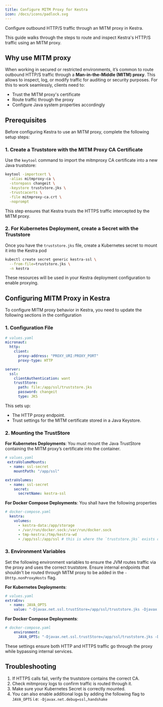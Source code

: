 ```yaml
---
title: Configure MITM Proxy for Kestra
icon: /docs/icons/padlock.svg
---
```


Configure outbound HTTP/S traffic through an MITM proxy in Kestra.

This guide walks through the steps to route and inspect Kestra's HTTP/S traffic using an MITM proxy.

## Why use MITM proxy 

When working in secured or restricted environments, it’s common to route outbound HTTP/S traffic through a **Man-in-the-Middle (MITM) proxy**. This allows to inspect, log, or modify traffic for auditing or security purposes. For this to work seamlessly, clients need to:

- Trust the MITM proxy's certificate
- Route traffic through the proxy
- Configure Java system properties accordingly

## Prerequisites

Before configuring Kestra to use an MITM proxy, complete the following setup steps:

### 1. Create a Truststore with the MITM Proxy CA Certificate

Use the `keytool` command to import the mitmproxy CA certificate into a new Java truststore:

```bash
keytool -importcert \
  -alias mitmproxy-ca \
  -storepass changeit \
  -keystore truststore.jks \
  -trustcacerts \
  -file mitmproxy-ca.crt \
  -noprompt
```
This step ensures that Kestra trusts the HTTPS traffic intercepted by the MITM proxy.
### 2. For Kubernetes Deployment, create a Secret with the Truststore
Once you have the `truststore.jks` file, create a Kubernetes secret to mount it into the Kestra pod
```bash
kubectl create secret generic kestra-ssl \
  --from-file=truststore.jks \
  -n kestra
```
These resources will be used in your Kestra deployment configuration to enable proxying.

## Configuring MITM Proxy in Kestra

To configure MITM proxy behavior in Kestra, you need to update the following sections in the configuration

### 1. Configuration File
```yaml
# values.yaml
micronaut:
  http:
    client:
      proxy-address: "PROXY_URI:PROXY_PORT"
      proxy-type: HTTP

server:
  ssl:
    clientAuthentication: want
    trustStore:
      path: file:/app/ssl/truststore.jks
      password: changeit
      type: JKS
```
This sets up:
- The HTTP proxy endpoint.
- Trust settings for the MITM certificate stored in a Java Keystore.

### 2. Mounting the TrustStore
**For Kubernetes Deployments**: You must mount the Java TrustStore containing the MITM proxy’s certificate into the container.
```yaml
# values.yaml
 extraVolumeMounts:
  - name: ssl-secret
    mountPath: "/app/ssl"

extraVolumes:
  - name: ssl-secret
    secret:
      secretName: kestra-ssl   
```
**For Docker Compose Deployments**: You shall have the following properties
```yaml
# docker-compose.yaml
  kestra:
    volumes:
      - kestra-data:/app/storage
      - /var/run/docker.sock:/var/run/docker.sock
      - tmp-kestra:/tmp/kestra-wd
      - /app/ssl:/app/ssl # this is where the `truststore.jks` exists on your host machine
```
### 3. Environment Variables
Set the following environment variables to ensure the JVM routes traffic via the proxy and uses the correct truststore. Ensure internal endpoints that shouldn't be routed through MITM proxy to be added in the `-Dhttp.nonProxyHosts` flag.

**For Kubernetes Deployments**: 
```yaml
# values.yaml
extraEnv:
  - name: JAVA_OPTS
    value: "-Djavax.net.ssl.trustStore=/app/ssl/truststore.jks -Djavax.net.ssl.trustStorePassword=changeit -Dhttp.proxyHost=your.proxy.net -Dhttp.proxyPort=8000 -Dhttps.proxyHost=your.proxy.net -Dhttps.proxyPort=8000 -Dhttp.nonProxyHosts=localhost|127.0.0.1|kubernetes.default.svc|.svc|.cluster.local|your.nexus.domain.com|kestra-minio"
```

**For Docker Compose Deployments**: 
```yaml
# docker-compose.yaml
    environment:
      JAVA_OPTS: "-Djavax.net.ssl.trustStore=/app/ssl/truststore.jks -Djavax.net.ssl.trustStorePassword=changeit -Dhttp.proxyHost=your.proxy.net -Dhttp.proxyPort=8000 -Dhttps.proxyHost=your.proxy.net -Dhttps.proxyPort=8000 -Dhttp.nonProxyHosts=localhost|127.0.0.1|your.nexus.domain.com"
```
These settings ensure both HTTP and HTTPS traffic go through the proxy while bypassing internal services.

## Troubleshooting
1. If HTTPS calls fail, verify the truststore contains the correct CA.
2. Check mitmproxy logs to confirm traffic is routed through it.
3. Make sure your Kubernetes Secret is correctly mounted.
4. You can also enable additional logs by adding the following flag to `JAVA_OPTS` i.e: `-Djavax.net.debug=ssl,handshake`